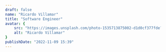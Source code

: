 ```yaml
---
draft: false
name: "Ricardo Villamar"
title: "Software Engineer"
avatar: {
    src: "https://images.unsplash.com/photo-1535713875002-d1d0cf377fde?&fit=crop&w=280",
    alt: "Ricardo Villamar"
}
publishDate: "2022-11-09 15:39"
---
```

